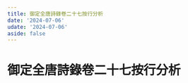 ```yaml
---
title: 御定全唐詩錄卷二十七按行分析
date: '2024-07-06'
udate: '2024-07-06'
aside: false
---
```

# 御定全唐詩錄卷二十七按行分析

<LinePage :list="lines" :chapternum="27" />

<script setup>
const chapter = '卷二十七';
import lines from '/data/qtsl/卷二十七/lines.json'
</script>
